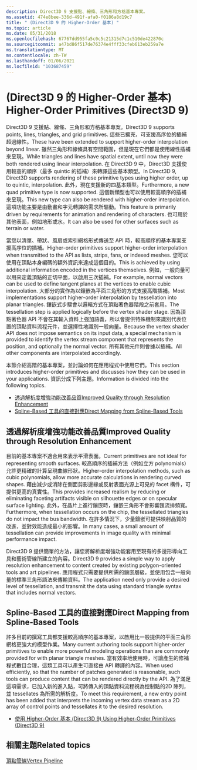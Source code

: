 ```yaml
---
description: Direct3D 9 支援點、線條、三角形和方格基本專案。
ms.assetid: 474e8bee-336d-491f-afa0-f0186a8d19c7
title: " (Direct3D 9 的 Higher-Order 基本) "
ms.topic: article
ms.date: 05/31/2018
ms.openlocfilehash: 67767dd955fa5c0c5c21315d7c1c510de422870c
ms.sourcegitcommit: a47bd86f517de76374e4fff33cfeb613eb259a7e
ms.translationtype: MT
ms.contentlocale: zh-TW
ms.lasthandoff: 01/06/2021
ms.locfileid: "103687459"
---
```

# <a name="higher-order-primitives-direct3d-9"></a><span data-ttu-id="ff886-103"> (Direct3D 9 的 Higher-Order 基本) </span><span class="sxs-lookup"><span data-stu-id="ff886-103">Higher-Order Primitives (Direct3D 9)</span></span>

<span data-ttu-id="ff886-104">Direct3D 9 支援點、線條、三角形和方格基本專案。</span><span class="sxs-lookup"><span data-stu-id="ff886-104">Direct3D 9 supports points, lines, triangles, and grid primitives.</span></span> <span data-ttu-id="ff886-105">這些已擴充，可支援高序位的插補超過線性。</span><span class="sxs-lookup"><span data-stu-id="ff886-105">These have been extended to support higher-order interpolation beyond linear.</span></span> <span data-ttu-id="ff886-106">雖然三角形和線條具有空間範圍，但是現在它們都是使用線性插補來呈現。</span><span class="sxs-lookup"><span data-stu-id="ff886-106">While triangles and lines have spatial extent, until now they were both rendered using linear interpolation.</span></span> <span data-ttu-id="ff886-107">在 Direct3D 9 中，Direct3D 支援使用較高的順序（最多 quintic 的插補）來轉譯這些基本類型。</span><span class="sxs-lookup"><span data-stu-id="ff886-107">In Direct3D 9, Direct3D supports rendering of these primitive types using higher order, up to quintic, interpolation.</span></span> <span data-ttu-id="ff886-108">此外，現在支援新的四基本類型。</span><span class="sxs-lookup"><span data-stu-id="ff886-108">Furthermore, a new quad primitive type is now supported.</span></span> <span data-ttu-id="ff886-109">這個新類型也可以使用較高順序的插補來呈現。</span><span class="sxs-lookup"><span data-stu-id="ff886-109">This new type can also be rendered with higher-order interpolation.</span></span> <span data-ttu-id="ff886-110">這項功能主要是由動畫和字元轉譯的需求所驅動。</span><span class="sxs-lookup"><span data-stu-id="ff886-110">This feature is primarily driven by requirements for animation and rendering of characters.</span></span> <span data-ttu-id="ff886-111">也可用於其他表面，例如地形或水。</span><span class="sxs-lookup"><span data-stu-id="ff886-111">It can also be used for other surfaces such as terrain or water.</span></span>

<span data-ttu-id="ff886-112">當您以清單、帶狀、風扇或索引網格形式傳送至 API 時，較高順序的基本專案支援高序位的插補。</span><span class="sxs-lookup"><span data-stu-id="ff886-112">Higher-order primitives support higher-order interpolation when transmitted to the API as lists, strips, fans, or indexed meshes.</span></span> <span data-ttu-id="ff886-113">您可以使用在頂點本身編碼的額外資訊來達成這個目的。</span><span class="sxs-lookup"><span data-stu-id="ff886-113">This is achieved by using additional information encoded in the vertices themselves.</span></span> <span data-ttu-id="ff886-114">例如，一般向量可以用來定義頂點的正切平面，以啟用三次插補。</span><span class="sxs-lookup"><span data-stu-id="ff886-114">For example, normal vectors can be used to define tangent planes at the vertices to enable cubic interpolation.</span></span> <span data-ttu-id="ff886-115">大部分的實作為以鑲嵌為平面三角形的方式支援高階插補。</span><span class="sxs-lookup"><span data-stu-id="ff886-115">Most implementations support higher-order interpolation by tessellation into planar triangles.</span></span> <span data-ttu-id="ff886-116">鑲嵌式步驟會以邏輯方式在頂點著色器階段之前套用。</span><span class="sxs-lookup"><span data-stu-id="ff886-116">The tessellation step is applied logically before the vertex shader stage.</span></span> <span data-ttu-id="ff886-117">因為頂點著色器 API 不會在其輸入資料上強加語義，所以會提供特殊機制來識別代表位置的頂點資料流程元件，並選擇性地識別一般向量。</span><span class="sxs-lookup"><span data-stu-id="ff886-117">Because the vertex shader API does not impose semantics on its input data, a special mechanism is provided to identify the vertex stream component that represents the position, and optionally the normal vector.</span></span> <span data-ttu-id="ff886-118">所有其他元件則會據以插補。</span><span class="sxs-lookup"><span data-stu-id="ff886-118">All other components are interpolated accordingly.</span></span>

<span data-ttu-id="ff886-119">本節介紹高階的基本專案，並討論如何在應用程式中使用它們。</span><span class="sxs-lookup"><span data-stu-id="ff886-119">This section introduces higher-order primitives and discusses how they can be used in your applications.</span></span> <span data-ttu-id="ff886-120">資訊分成下列主題。</span><span class="sxs-lookup"><span data-stu-id="ff886-120">Information is divided into the following topics.</span></span>

-   [<span data-ttu-id="ff886-121">透過解析度增強功能改善品質</span><span class="sxs-lookup"><span data-stu-id="ff886-121">Improved Quality through Resolution Enhancement</span></span>](#improved-quality-through-resolution-enhancement)
-   [<span data-ttu-id="ff886-122">Spline-Based 工具的直接對應</span><span class="sxs-lookup"><span data-stu-id="ff886-122">Direct Mapping from Spline-Based Tools</span></span>](#direct-mapping-from-spline-based-tools)

## <a name="improved-quality-through-resolution-enhancement"></a><span data-ttu-id="ff886-123">透過解析度增強功能改善品質</span><span class="sxs-lookup"><span data-stu-id="ff886-123">Improved Quality through Resolution Enhancement</span></span>

<span data-ttu-id="ff886-124">目前的基本專案不適合用來表示平滑表面。</span><span class="sxs-lookup"><span data-stu-id="ff886-124">Current primitives are not ideal for representing smooth surfaces.</span></span> <span data-ttu-id="ff886-125">較高順序的插補方法（例如立方 polynomials）允許更精確的計算呈現曲線形狀。</span><span class="sxs-lookup"><span data-stu-id="ff886-125">Higher-order interpolation methods, such as cubic polynomials, allow more accurate calculations in rendering curved shapes.</span></span> <span data-ttu-id="ff886-126">藉由減少或消除在側面剪影邊緣或反射表面光源上可見的 facet 構件，可提供更高的真實性。</span><span class="sxs-lookup"><span data-stu-id="ff886-126">This provides increased realism by reducing or eliminating faceting artifacts visible on silhouette edges or on specular surface lighting.</span></span> <span data-ttu-id="ff886-127">此外，在晶片上進行鑲嵌時，鑲嵌三角形不會影響匯流排頻寬。</span><span class="sxs-lookup"><span data-stu-id="ff886-127">Furthermore, when tessellation occurs on the chip, the tessellated triangles do not impact the bus bandwidth.</span></span> <span data-ttu-id="ff886-128">在許多情況下，少量鑲嵌可提供映射品質的改進，並對效能造成最小的影響。</span><span class="sxs-lookup"><span data-stu-id="ff886-128">In many cases, a small amount of tessellation can provide improvements in image quality with minimal performance impact.</span></span>

<span data-ttu-id="ff886-129">Direct3D 9 提供簡單的方法，讓您將解析度增強功能套用至現有的多邊形導向工具和藝術管線所建立的內容。</span><span class="sxs-lookup"><span data-stu-id="ff886-129">Direct3D 9 provides a simple way to apply resolution enhancement to content created by existing polygon-oriented tools and art pipelines.</span></span> <span data-ttu-id="ff886-130">應用程式只需要提供所需的鑲嵌層級，並使用包含一般向量的標準三角形語法來傳輸資料。</span><span class="sxs-lookup"><span data-stu-id="ff886-130">The application need only provide a desired level of tessellation, and transmit the data using standard triangle syntax that includes normal vectors.</span></span>

## <a name="direct-mapping-from-spline-based-tools"></a><span data-ttu-id="ff886-131">Spline-Based 工具的直接對應</span><span class="sxs-lookup"><span data-stu-id="ff886-131">Direct Mapping from Spline-Based Tools</span></span>

<span data-ttu-id="ff886-132">許多目前的撰寫工具都支援較高順序的基本專案，以啟用比一般提供的平面三角形網格更強大的模型作業。</span><span class="sxs-lookup"><span data-stu-id="ff886-132">Many current authoring tools support higher-order primitives to enable more powerful modeling operations than are commonly provided for with planar triangle meshes.</span></span> <span data-ttu-id="ff886-133">當有效率地使用時，可讓產生的修補程式數目合理，這類工具可以產生可直接由 API 轉譯的內容。</span><span class="sxs-lookup"><span data-stu-id="ff886-133">When used efficiently, so that the number of patches generated is reasonable, such tools can produce content that can be rendered directly by the API.</span></span> <span data-ttu-id="ff886-134">為了滿足這項需求，已加入新的進入點，可將傳入的頂點資料流程視為控制點的2D 陣列，並 tessellates 為所需的解析度。</span><span class="sxs-lookup"><span data-stu-id="ff886-134">To meet this requirement, a new entry point has been added that interprets the incoming vertex data stream as a 2D array of control points and tessellates it to the desired resolution.</span></span>

-   [<span data-ttu-id="ff886-135">使用 Higher-Order 基本 (Direct3D 9) </span><span class="sxs-lookup"><span data-stu-id="ff886-135">Using Higher-Order Primitives (Direct3D 9)</span></span>](using-higher-order-primitives.md)

## <a name="related-topics"></a><span data-ttu-id="ff886-136">相關主題</span><span class="sxs-lookup"><span data-stu-id="ff886-136">Related topics</span></span>

<dl> <dt>

[<span data-ttu-id="ff886-137">頂點管線</span><span class="sxs-lookup"><span data-stu-id="ff886-137">Vertex Pipeline</span></span>](vertex-pipeline.md)
</dt> </dl>

 

 




